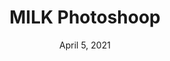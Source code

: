 ---
layout: project
title: MILK Photoshoop
date: April 5, 2021
desc: A photoshoot for the MILK studio using triangular packing tubes.
category: rendering , design
#cta:
  #title: Google Me!
  #url: https://www.google.com/search?q=grace
thumb: /images/portfolio/mlk1.jpg
images:
  - image:
    url: /images/portfolio/mlk1.jpg
    desc: View 1
  - image:
    url: /images/portfolio/mlk2.jpg
    desc: View 2
  - image:
    url: /images/portfolio/mlk3.jpg
    desc: View 3
  - videos:
    url: /images/videos/photoshoot.mp4
    poster:
    desc: Photoshoot Animation
---
